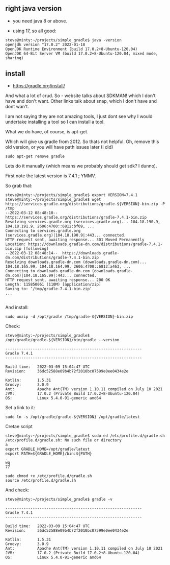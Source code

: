 # 


## right java version

* you need java 8 or above.

* using 17, so all good:

```
steve@minty:~/projects/simple_gradle$ java -version
openjdk version "17.0.2" 2022-01-18
OpenJDK Runtime Environment (build 17.0.2+8-Ubuntu-120.04)
OpenJDK 64-Bit Server VM (build 17.0.2+8-Ubuntu-120.04, mixed mode, sharing)
```

## install

* https://gradle.org/install/

And what a lot of crud.  So - website talks about SDKMAN! which I don't have and don't want. Other links talk about snap, which I don't have and dont wan't.  

I am not saying they are not amazing tools, I just dont see why I would undertake installing a tool so I can install a tool.

What we do have, of course, is apt-get.

Which will give us gradle from 2012.  So thats not helpful.
Oh, remove this old version, or you will have path issues later (I did)

```
sudo apt-get remove gradle
```


Lets do it manually (which means we probably should get sdk? I dunno).

First note the latest version is 7.4.1  ; YMMV.

So grab that:

```
steve@minty:~/projects/simple_gradle$ export VERSION=7.4.1
steve@minty:~/projects/simple_gradle$ wget https://services.gradle.org/distributions/gradle-${VERSION}-bin.zip -P /tmp
--2022-03-12 08:48:10--  https://services.gradle.org/distributions/gradle-7.4.1-bin.zip
Resolving services.gradle.org (services.gradle.org)... 104.18.190.9, 104.18.191.9, 2606:4700::6812:bf09, ...
Connecting to services.gradle.org (services.gradle.org)|104.18.190.9|:443... connected.
HTTP request sent, awaiting response... 301 Moved Permanently
Location: https://downloads.gradle-dn.com/distributions/gradle-7.4.1-bin.zip [following]
--2022-03-12 08:48:14--  https://downloads.gradle-dn.com/distributions/gradle-7.4.1-bin.zip
Resolving downloads.gradle-dn.com (downloads.gradle-dn.com)... 104.18.165.99, 104.18.164.99, 2606:4700::6812:a463, ...
Connecting to downloads.gradle-dn.com (downloads.gradle-dn.com)|104.18.165.99|:443... connected.
HTTP request sent, awaiting response... 200 OK
Length: 115850061 (110M) [application/zip]
Saving to: ‘/tmp/gradle-7.4.1-bin.zip’
...


```

And install:

```
sudo unzip -d /opt/gradle /tmp/gradle-${VERSION}-bin.zip
```

Check:

```
steve@minty:~/projects/simple_gradle$ /opt/gradle/gradle-${VERSION}/bin/gradle --version

------------------------------------------------------------
Gradle 7.4.1
------------------------------------------------------------

Build time:   2022-03-09 15:04:47 UTC
Revision:     36dc52588e09b4b72f2010bc07599e0ee0434e2e

Kotlin:       1.5.31
Groovy:       3.0.9
Ant:          Apache Ant(TM) version 1.10.11 compiled on July 10 2021
JVM:          17.0.2 (Private Build 17.0.2+8-Ubuntu-120.04)
OS:           Linux 5.4.0-91-generic amd64
```

Set a link to it:

```
sudo ln -s /opt/gradle/gradle-${VERSION} /opt/gradle/latest
```

Cretae script

```
steve@minty:~/projects/simple_gradle$ sudo ed /etc/profile.d/gradle.sh
/etc/profile.d/gradle.sh: No such file or directory
a
export GRADLE_HOME=/opt/gradle/latest
export PATH=${GRADLE_HOME}/bin:${PATH}
.
wq
77
```

```
sudo chmod +x /etc/profile.d/gradle.sh
source /etc/profile.d/gradle.sh
```

And check:

```
steve@minty:~/projects/simple_gradle$ gradle -v

------------------------------------------------------------
Gradle 7.4.1
------------------------------------------------------------

Build time:   2022-03-09 15:04:47 UTC
Revision:     36dc52588e09b4b72f2010bc07599e0ee0434e2e

Kotlin:       1.5.31
Groovy:       3.0.9
Ant:          Apache Ant(TM) version 1.10.11 compiled on July 10 2021
JVM:          17.0.2 (Private Build 17.0.2+8-Ubuntu-120.04)
OS:           Linux 5.4.0-91-generic amd64

```


